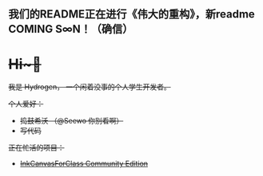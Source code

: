 <!--## Hi there 👋-->

## **我们的README正在进行《伟大的重构》，新readme COMING S∞N！（确信）**

# ~~Hi\~👋~~
~~我是 Hydrogen， 一个闲着没事的个人学生开发者。~~

~~个人爱好：~~
- ~~捣鼓希沃 （@Seewo 你别看啊）~~
- ~~写代码~~

~~正在忙活的项目：~~
- ~~[InkCanvasForClass Community Edition](https://github.com/CJKmkp/ICC-CE)~~

<!--
**Hydro11451/Hydro11451** is a ✨ _special_ ✨ repository because its `README.md` (this file) appears on your GitHub profile.

Here are some ideas to get you started:

- 🔭 I’m currently working on ...
- 🌱 I’m currently learning ...
- 👯 I’m looking to collaborate on ...
- 🤔 I’m looking for help with ...
- 💬 Ask me about ...
- 📫 How to reach me: ...
- 😄 Pronouns: ...
- ⚡ Fun fact: ...
-->
